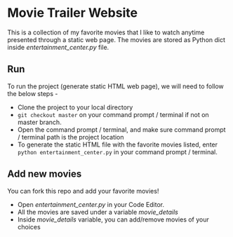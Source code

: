 # Movie Trailer Website

This is a collection of my favorite movies that I like to watch anytime presented through a static web page.
The movies are stored as Python dict inside _entertainment_center.py_ file.

## Run
To run the project (generate static HTML web page), we will need to follow the below steps - 
* Clone the project to your local directory
* `git checkout master` on your command prompt / terminal if not on master branch.
* Open the command prompt / terminal, and make sure command prompt / terminal path is the project location
* To generate the static HTML file with the favorite movies listed, enter `python entertainment_center.py` in your command prompt / terminal.

## Add new movies
You can fork this repo and add your favorite movies! 
* Open _entertainment_center.py_ in your Code Editor.
* All the movies are saved under a variable _movie_details_
* Inside _movie_details_ variable, you can add/remove movies of your choices